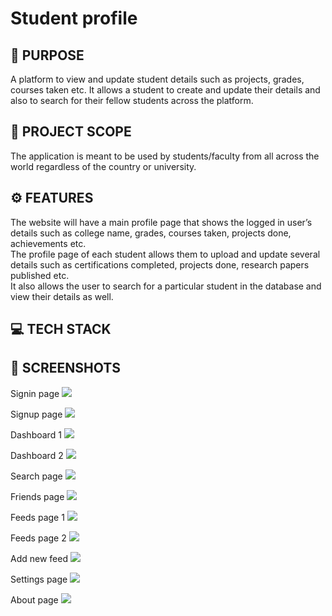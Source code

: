 # Student profile
<h2>📌 PURPOSE</h2>
A platform to view and update student details such as projects, grades, courses taken etc. It allows a student to create and update their details and also to search for their fellow students across the platform.
<h2>📃 PROJECT SCOPE</h2>
The application is meant to be used by students/faculty from all across the world regardless of the country or university.
<h2>⚙️ FEATURES</h2>
The website will have a main profile page that shows the logged in user’s details such as college name, grades, courses taken, projects done, achievements etc. <br/>
The profile page of each student allows them to upload and update several details such as certifications completed, projects done, research papers published etc.<br/>
It also allows the user to search for a particular student in the database and view their details as well.
<h2>💻 TECH STACK</h2>
<h2>📸 SCREENSHOTS</h2>
<p>
  Signin page
  <img src="https://github.com/KarthikeyanRV2601/student-profile/raw/develop/screenshots/signin.jpg"/>
</p>
<p>
  Signup page
  <img src="https://github.com/KarthikeyanRV2601/student-profile/raw/develop/screenshots/signup.jpg"/>
</p>
<p>
  Dashboard 1
  <img src="https://github.com/KarthikeyanRV2601/student-profile/raw/develop/screenshots/dashboard.jpg"/>
</p>
<p>
  Dashboard 2
  <img src="https://github.com/KarthikeyanRV2601/student-profile/raw/develop/screenshots/dashboard-2.jpg"/>
</p>
<p>
  Search page
  <img src="https://github.com/KarthikeyanRV2601/student-profile/raw/develop/screenshots/search_page.jpg" />
</p>
<p>
  Friends page
  <img src="https://github.com/KarthikeyanRV2601/student-profile/raw/develop/screenshots/search_page.jpg" />
</p>
<p>
  Feeds page 1
  <img src="https://github.com/KarthikeyanRV2601/student-profile/raw/develop/screenshots/feeds1.jpg" />
</p>

<p>
  Feeds page 2
  <img src="https://github.com/KarthikeyanRV2601/student-profile/raw/develop/screenshots/feed2.jpg" />
</p>
<p>
  Add new feed
  <img src="https://github.com/KarthikeyanRV2601/student-profile/raw/develop/screenshots/addFeedpage.jpg" />
</p>
<p>
  Settings  page
  <img src="https://github.com/KarthikeyanRV2601/student-profile/raw/develop/screenshots/settings.jpg" />
</p>

<p>
  About  page
  <img src="https://github.com/KarthikeyanRV2601/student-profile/raw/develop/screenshots/about.png" />
</p>

<!-- <h2>⌨️ DEVELOPERS</h2>
<a href="https://github.com/Mighil31">Mighil dath</a><br/>
<a href="https://github.com/KarthikeyanRV2601">Karthikeyan</a><br/>
<a href="https://github.com/Tanmaay3">Tanmaay kankaria</a><br/> -->


